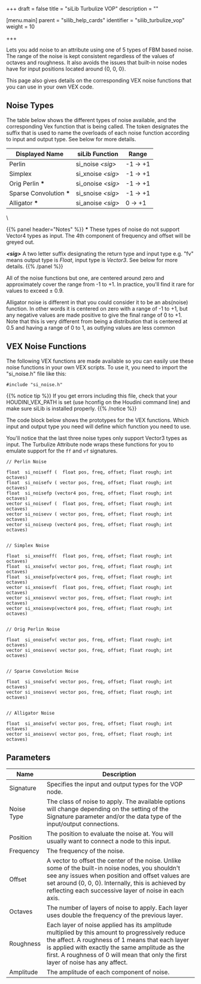 +++
draft = false
title = "siLib Turbulize VOP"
description = ""

[menu.main]
parent = "silib_help_cards"
identifier = "silib_turbulize_vop"
weight = 10

+++


Lets you add noise to an attribute using one of 5 types of FBM based noise. The range of the noise is kept consistent regardless of the
values of octaves and roughness. It also avoids the issues that built-in noise nodes have for input positions located around {0, 0, 0}. 

This page also gives details on the corresponding VEX noise functions that you can use in your own VEX code.

## Noise Types

The table below shows the different types of noise available, and the corresponding Vex function that is being called. The <sig> token
designates the suffix that is used to name the overloads of each noise function according to input and output type. See below for more details.

| Displayed Name | siLib Function | Range |
|----------------|----------------|-------|
| Perlin | si_noise _&lt;sig&gt;_ | -1 -> +1 |
| Simplex | si_xnoise _&lt;sig&gt;_ | -1 -> +1 |
| Orig Perlin **\*** | si_onoise _&lt;sig&gt;_ | -1 -> +1 |
| Sparse Convolution **\*** | si_snoise _&lt;sig&gt;_ | -1 -> +1 |
| Alligator **\*** | si_anoise _&lt;sig&gt;_ | 0 -> +1 |

\ 

{{% panel header="Notes" %}}
**\*** These types of noise do not support Vector4 types as input. 
The 4th component of frequency and offset will be greyed out.

_**&lt;sig&gt;**_ A two letter suffix designating the return type and input type
e.g. "fv" means output type is _Float_, input type is _Vector3_. See below for more details.
{{% /panel %}}

All of the noise functions but one, are centered around zero and approximately cover the range from -1 to +1. In practice, you'll find
it rare for values to exceed &plusmn; 0.9.

Alligator noise is different in that you could consider it to be an abs(noise) function. In other words it is centered on zero with a 
range of -1 to +1, but any negative values are made positive to give the final range of 0 to +1. Note that this is very different from 
being a distribution that is centered at 0.5 and having a range of 0 to 1, as outlying values are less common


## VEX Noise Functions

The following VEX functions are made available so you can easily use these noise functions in your own VEX scripts. To use it, you 
need to import the "si_noise.h" file like this:

```
#include "si_noise.h"
```
{{% notice tip %}}
If you get errors including this file, check that your HOUDINI_VEX_PATH is set 
(use hconfig on the Houdini command line) and make sure siLib is installed properly.
{{% /notice %}}

The code block below shows the prototypes for the VEX functions. Which input and output type you need will define which function
you need to use.

You'll notice that the last three noise types only support Vector3 types as input. The Turbulize Attribute node wraps these functions
for you to emulate support for the <code>ff</code> and <code>vf</code> signatures. 

```
// Perlin Noise

float  si_noiseff (  float pos, freq, offset; float rough; int octaves)
float  si_noisefv ( vector pos, freq, offset; float rough; int octaves)
float  si_noisefp (vector4 pos, freq, offset; float rough; int octaves)
vector si_noisevf (  float pos, freq, offset; float rough; int octaves)
vector si_noisevv ( vector pos, freq, offset; float rough; int octaves)
vector si_noisevp (vector4 pos, freq, offset; float rough; int octaves)


// Simplex Noise

float  si_xnoiseff(  float pos, freq, offset; float rough; int octaves)
float  si_xnoisefv( vector pos, freq, offset; float rough; int octaves)
float  si_xnoisefp(vector4 pos, freq, offset; float rough; int octaves)
vector si_xnoisevf(  float pos, freq, offset; float rough; int octaves)
vector si_xnoisevv( vector pos, freq, offset; float rough; int octaves)
vector si_xnoisevp(vector4 pos, freq, offset; float rough; int octaves)


// Orig Perlin Noise

float  si_onoisefv( vector pos, freq, offset; float rough; int octaves)
vector si_onoisevv( vector pos, freq, offset; float rough; int octaves)


// Sparse Convolution Noise

float  si_snoisefv( vector pos, freq, offset; float rough; int octaves)
vector si_snoisevv( vector pos, freq, offset; float rough; int octaves)


// Alligator Noise

float  si_anoisefv( vector pos, freq, offset; float rough; int octaves)
vector si_anoisevv( vector pos, freq, offset; float rough; int octaves)
```
        
        
## Parameters

|   Name    | Description |
|-----------|-------------|
| Signature | Specifies the input and output types for the VOP node. |
| Noise Type | The class of noise to apply. The available options will change depending on the setting of the Signature parameter and/or the data type of the input/output connections. |
| Position | The position to evaluate the noise at. You will usually want to connect a node to this input. |
| Frequency | The frequency of the noise. |
| Offset | A vector to offset the center of the noise. Unlike some of the built-in noise nodes, you shouldn't see any issues when position and offset values are set around {0, 0, 0}. Internally, this is achieved by reflecting each successive layer of noise in each axis. |
| Octaves | The number of layers of noise to apply. Each layer uses double the frequency of the previous layer. |
| Roughness | Each layer of noise applied has its amplitude multiplied by this amount to progressively reduce the affect. A roughness of 1 means that each layer is applied with exactly the same amplitude as the first. A roughness of 0 will mean that only the first layer of noise has any affect. |
| Amplitude | The amplitude of each component of noise. |
    
